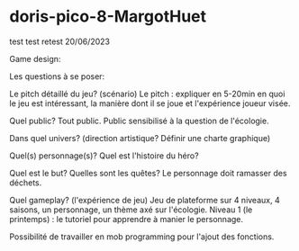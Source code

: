 # doris-pico-8-MargotHuet
test test 
retest
20/06/2023

Game design:

Les questions à se poser:

Le pitch détaillé du jeu? (scénario)
 Le pitch : expliquer en 5-20min en quoi le jeu est intéressant, la manière dont il se joue et l'expérience joueur visée.

Quel public?
 Tout public. Public sensibilisé à la question de l'écologie.

Dans quel univers? (direction artistique? Définir une charte graphique)

Quel(s) personnage(s)? Quel est l'histoire du héro?

Quel est le but? Quelles sont les quêtes?
 Le personnage doit ramasser des déchets.

Quel gameplay? (l'expérience de jeu)
 Jeu de plateforme sur 4 niveaux, 4 saisons, un personnage, un thème axé sur l'écologie.
 Niveau 1 (le printemps) : le tutoriel pour apprendre à manier le personnage.


Possibilité de travailler en mob programming pour l'ajout des fonctions.